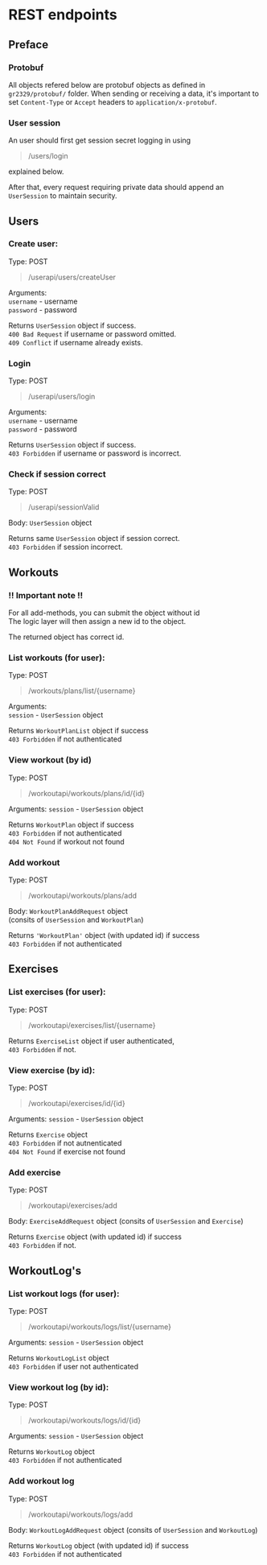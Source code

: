 # REST endpoints

## Preface

### Protobuf
All objects refered below are protobuf objects as
defined in `gr2329/protobuf/` folder.
When sending or receiving a data, it's important to set
`Content-Type` or `Accept` headers to `application/x-protobuf`.

### User session
An user should first get session secret logging in using
> /users/login

explained below.

After that, every request requiring private data should
append an `UserSession` to maintain security.

## Users

### Create user:
Type: POST
> /userapi/users/createUser

Arguments:  
`username` - username  
`password` - password

Returns `UserSession` object if success.  
`400 Bad Request` if username or password omitted.  
`409 Conflict` if username already exists.

### Login
Type: POST
> /userapi/users/login

Arguments:  
`username` - username  
`password` - password

Returns `UserSession` object if success.  
`403 Forbidden` if username or password is incorrect.

### Check if session correct
Type: POST
> /userapi/sessionValid

Body:
`UserSession` object

Returns same `UserSession` object if session correct.  
`403 Forbidden` if session incorrect.

## Workouts
### !! Important note !!
For all add-methods, you can submit the object without id  
The logic layer will then assign a new id to the object.

The returned object has correct id.

### List workouts (for user):
Type: POST

> /workouts/plans/list/{username}

Arguments:  
`session` - `UserSession` object

Returns `WorkoutPlanList` object if success  
`403 Forbidden` if not authenticated

### View workout (by id)
Type: POST

> /workoutapi/workouts/plans/id/{id}

Arguments:
`session` - `UserSession` object

Returns `WorkoutPlan` object if success  
`403 Forbidden` if not authenticated  
`404 Not Found` if workout not found

### Add workout
Type: POST

> /workoutapi/workouts/plans/add

Body:
`WorkoutPlanAddRequest` object  
(consits of `UserSession` and `WorkoutPlan`)

Returns `'WorkoutPlan'` object (with updated id) if success  
`403 Forbidden` if not authenticated

## Exercises
### List exercises (for user):
Type: POST
> /workoutapi/exercises/list/{username}

Returns `ExerciseList` object if user authenticated,  
`403 Forbidden` if not.

### View exercise (by id):
Type: POST
> /workoutapi/exercises/id/{id}

Arguments:
`session` - `UserSession` object

Returns `Exercise` object  
`403 Forbidden` if not autnenticated  
`404 Not Found` if exercise not found

### Add exercise
Type: POST

> /workoutapi/exercises/add

Body:
`ExerciseAddRequest` object
(consits of `UserSession` and `Exercise`)

Returns `Exercise` object (with updated id) if success  
`403 Forbidden` if not.

## WorkoutLog's
### List workout logs (for user):
Type: POST
> /workoutapi/workouts/logs/list/{username}

Arguments:
`session` - `UserSession` object

Returns `WorkoutLogList` object  
`403 Forbidden` if user not authenticated

### View workout log (by id):
Type: POST
> /workoutapi/workouts/logs/id/{id}

Arguments:
`session` - `UserSession` object

Returns `WorkoutLog` object  
`403 Forbidden` if not authenticated

### Add workout log
Type: POST

> /workoutapi/workouts/logs/add

Body:
`WorkoutLogAddRequest` object
(consits of `UserSession` and `WorkoutLog`)

Returns `WorkoutLog` object (with updated id) if success  
`403 Forbidden` if not authenticated